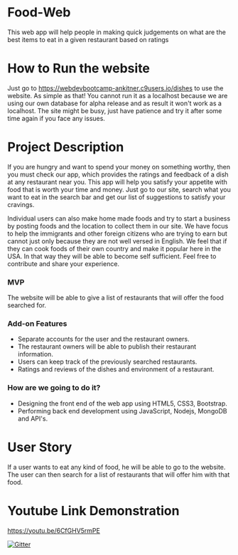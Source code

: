 # Food-Web
This web app will help people in making quick judgements on what are the best items to eat in a given restaurant based on ratings

# How to Run the website
Just go to https://webdevbootcamp-ankitner.c9users.io/dishes to use the website. As simple as that! You cannot run it as a localhost because we are using our own database for alpha release and as result it won't work as a localhost. The site might be busy, just have patience and try it after some time again if you face any issues.


# Project Description
If you are hungry and want to spend your money on something worthy, then you must check our app, which provides the ratings and feedback of a dish at any restaurant near you. This app will help you satisfy your appetite with food that is worth your time and money. Just go to our site, search what you want to eat in the search bar and get our list of suggestions to satisfy your cravings. 

Individual users can also make home made foods and try to start a business by posting foods and the location to collect them in our site. We have focus to help the immigrants and other foreign citizens who are trying to earn but cannot just only because they are not well versed in English. We feel that if they can cook foods of their own country and make it popular here in the USA. In that way they will be able to become self sufficient. Feel free to contribute and share your experience. 


### MVP
The website will be able to give a list of restaurants that will offer the food searched for.

### Add-on Features
- Separate accounts for the user and the restaurant owners. 
- The restaurant owners will be able to publish their restaurant information.
- Users can keep track of the previously searched restaurants.
- Ratings and reviews of the dishes and environment of a restaurant.

### How are we going to do it?
- Designing the front end of the web app using HTML5, CSS3, Bootstrap.
- Performing back end development using JavaScript, Nodejs, MongoDB and API's. 

# User Story
If a user wants to eat any kind of food, he will be able to go to the website. The user can then search for a list of restaurants that will offer him with that food.

# Youtube Link Demonstration
https://youtu.be/6CfGHV5rmPE


[![Gitter](https://badges.gitter.im/Join%20Chat.svg)](https://gitter.im/FoodEnthusiasts/FoodEnthusiastsChatForum?utm_source=badge&utm_medium=badge&utm_campaign=pr-badge&utm_content=badge)
